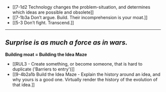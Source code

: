 - [[7-1d2 Technology changes the problem-situation, and determines which ideas are possible and obsolete]]
- [[7-1b3a Don’t argue. Build. Their incomprehension is your moat.]]
- [[5-3 Don’t fight. Transcend.]]
---
*Surprise is as much a force as in wars.*
---
**Building moat = Building the Idea Maze**
- [[RUL3 - Create something, or become someone, that is hard to duplicate ('Barriers to entry')]]
- [[9-4b2a1b Build the Idea Maze - Explain the history around an idea, and why yours is a good one. Virtually render the history of the evolution of that idea.]]
